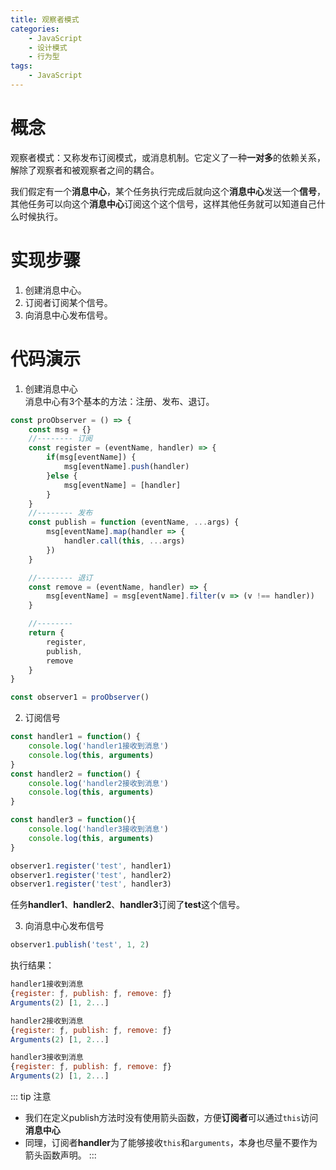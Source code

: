 ```yaml
---
title: 观察者模式
categories: 
    - JavaScript
    - 设计模式
    - 行为型
tags: 
    - JavaScript
---
```



# 概念
观察者模式：又称发布订阅模式，或消息机制。它定义了一种**一对多**的依赖关系，解除了观察者和被观察者之间的耦合。

我们假定有一个**消息中心**，某个任务执行完成后就向这个**消息中心**发送一个**信号**，其他任务可以向这个**消息中心**订阅这个这个信号，这样其他任务就可以知道自己什么时候执行。

# 实现步骤
1. 创建消息中心。
2. 订阅者订阅某个信号。
3. 向消息中心发布信号。

<!-- more -->

# 代码演示
1. 创建消息中心    
消息中心有3个基本的方法：注册、发布、退订。
```js
const proObserver = () => {
    const msg = {}
    //-------- 订阅
    const register = (eventName, handler) => {
        if(msg[eventName]) {
            msg[eventName].push(handler)
        }else {
            msg[eventName] = [handler]
        }
    }
    //-------- 发布
    const publish = function (eventName, ...args) {
        msg[eventName].map(handler => {
            handler.call(this, ...args)
        })
    }

    //-------- 退订
    const remove = (eventName, handler) => {
        msg[eventName] = msg[eventName].filter(v => (v !== handler))
    }

    //--------
    return {
        register,
        publish,
        remove
    }
}

const observer1 = proObserver()
```

2. 订阅信号
```js
const handler1 = function() {
    console.log('handler1接收到消息')
    console.log(this, arguments)
}
const handler2 = function() {
    console.log('handler2接收到消息')
    console.log(this, arguments)
}

const handler3 = function(){
    console.log('handler3接收到消息')
    console.log(this, arguments)
}

observer1.register('test', handler1)
observer1.register('test', handler2)
observer1.register('test', handler3)
```
任务**handler1**、**handler2**、**handler3**订阅了**test**这个信号。



3. 向消息中心发布信号
```js
observer1.publish('test', 1, 2)
```

执行结果：
```js
handler1接收到消息
{register: ƒ, publish: ƒ, remove: ƒ} 
Arguments(2) [1, 2...]

handler2接收到消息
{register: ƒ, publish: ƒ, remove: ƒ} 
Arguments(2) [1, 2...]

handler3接收到消息
{register: ƒ, publish: ƒ, remove: ƒ} 
Arguments(2) [1, 2...]
```


::: tip 注意
- 我们在定义publish方法时没有使用箭头函数，方便**订阅者**可以通过`this`访问**消息中心**
- 同理，订阅者**handler**为了能够接收`this`和`arguments`，本身也尽量不要作为箭头函数声明。
:::
